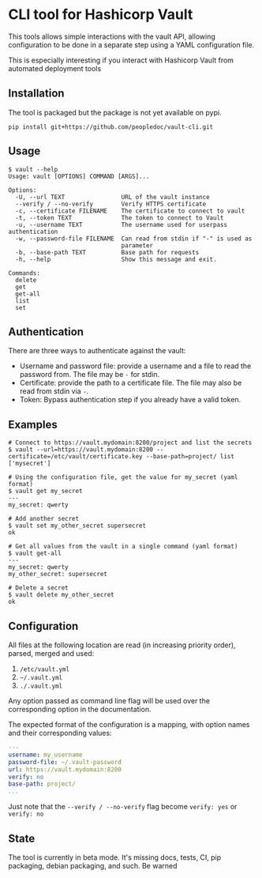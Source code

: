 # CLI tool for Hashicorp Vault

This tools allows simple interactions with the vault API, allowing
configuration to be done in a separate step using a YAML configuration file.

This is especially interesting if you interact with Hashicorp Vault from
automated deployment tools

## Installation

The tool is packaged but the package is not yet available on pypi.

`pip install git+https://github.com/peopledoc/vault-cli.git`

## Usage

```console
$ vault --help
Usage: vault [OPTIONS] COMMAND [ARGS]...

Options:
  -U, --url TEXT                URL of the vault instance
  --verify / --no-verify        Verify HTTPS certificate
  -c, --certificate FILENAME    The certificate to connect to vault
  -t, --token TEXT              The token to connect to Vault
  -u, --username TEXT           The username used for userpass authentication
  -w, --password-file FILENAME  Can read from stdin if "-" is used as
                                parameter
  -b, --base-path TEXT          Base path for requests
  -h, --help                    Show this message and exit.

Commands:
  delete
  get
  get-all
  list
  set
```

## Authentication

There are three ways to authenticate against the vault:
- Username and password file: provide a username and a file to read the
  password from. The file may be `-` for stdin.
- Certificate: provide the path to a certificate file. The file may also be
  read from stdin via `-`.
- Token: Bypass authentication step if you already have a valid token.

## Examples
```console
# Connect to https://vault.mydomain:8200/project and list the secrets
$ vault --url=https://vault.mydomain:8200 --certificate=/etc/vault/certificate.key --base-path=project/ list
['mysecret']

# Using the configuration file, get the value for my_secret (yaml format)
$ vault get my_secret
---
my_secret: qwerty

# Add another secret
$ vault set my_other_secret supersecret
ok

# Get all values from the vault in a single command (yaml format)
$ vault get-all
---
my_secret: qwerty
my_other_secret: supersecret

# Delete a secret
$ vault delete my_other_secret
ok
```

## Configuration

All files at the following location are read (in increasing priority order),
parsed, merged and used:
1. `/etc/vault.yml`
2. `~/.vault.yml`
3. `./.vault.yml`

Any option passed as command line flag will be used over the corresponding
option in the documentation.

The expected format of the configuration is a mapping, with option names and
their corresponding values:

```yaml
---
username: my_username
password-file: ~/.vault-password
url: https://vault.mydomain:8200
verify: no
base-path: project/
...
```

Just note that the `--verify / --no-verify` flag become `verify: yes` or
`verify: no`

## State

The tool is currently in beta mode. It's missing docs, tests, CI, pip
packaging, debian packaging, and such. Be warned
